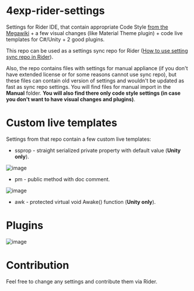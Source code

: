 # 4exp-rider-settings
Settings for Rider IDE, that contain appropriate Code Style [from the Megawiki](https://wiki.4experience.co/doku.php?id=development:zasady_formatowania_kodu) + a few visual changes (like Material Theme plugin) + code live templates for C#/Unity + 2 good plugins.

This repo can be used as a settings sync repo for Rider ([How to use setting sync repo in Rider](https://www.jetbrains.com/help/idea/sharing-your-ide-settings.html)).

Also, the repo contains files with settings for manual appliance (if you don't have extended license or for some reasons cannot use sync repo), but these files can contain old version of settings and wouldn't be updated as fast as sync repo settings. You will find files for manual import in the **Manual** folder. **You will also find there only code style settings (in case you don't want to have visual changes and plugins)**.

# Custom live templates
Settings from that repo contain a few custom live templates:
* ssprop - straight serialized private property with default value (**Unity only**).

![image](https://user-images.githubusercontent.com/82081115/115120589-8afe9c80-9fae-11eb-9354-d5844380732b.png)

* pm - public method with doc comment.

![image](https://user-images.githubusercontent.com/82081115/115120606-a49fe400-9fae-11eb-9fdc-0bbcc19c0418.png)

* awk - protected virtual void Awake() function (**Unity only**).

# Plugins
![image](https://user-images.githubusercontent.com/82081115/115120657-ecbf0680-9fae-11eb-99d0-b5428bc911d7.png)

# Contribution
Feel free to change any settings and contribute them via Rider.

